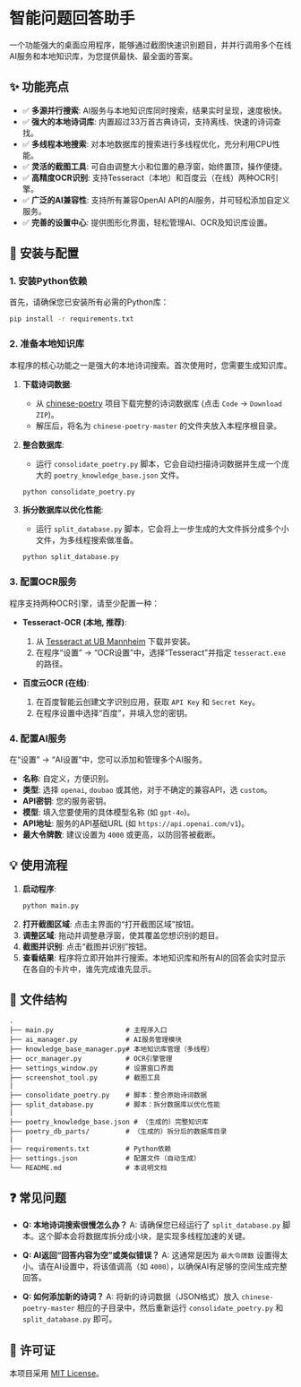 # 智能问题回答助手

一个功能强大的桌面应用程序，能够通过截图快速识别题目，并并行调用多个在线AI服务和本地知识库，为您提供最快、最全面的答案。

## ✨ 功能亮点

-   ✅ **多源并行搜索**: AI服务与本地知识库同时搜索，结果实时呈现，速度极快。
-   ✅ **强大的本地诗词库**: 内置超过33万首古典诗词，支持离线、快速的诗词查找。
-   ✅ **多线程本地搜索**: 对本地数据库的搜索进行多线程优化，充分利用CPU性能。
-   ✅ **灵活的截图工具**: 可自由调整大小和位置的悬浮窗，始终置顶，操作便捷。
-   ✅ **高精度OCR识别**: 支持Tesseract（本地）和百度云（在线）两种OCR引擎。
-   ✅ **广泛的AI兼容性**: 支持所有兼容OpenAI API的AI服务，并可轻松添加自定义服务。
-   ✅ **完善的设置中心**: 提供图形化界面，轻松管理AI、OCR及知识库设置。

## 🚀 安装与配置

### 1. 安装Python依赖

首先，请确保您已安装所有必需的Python库：

```bash
pip install -r requirements.txt
```

### 2. 准备本地知识库

本程序的核心功能之一是强大的本地诗词搜索。首次使用时，您需要生成知识库。

1.  **下载诗词数据**:
    *   从 [chinese-poetry](https://github.com/chinese-poetry/chinese-poetry) 项目下载完整的诗词数据库 (点击 `Code` -> `Download ZIP`)。
    *   解压后，将名为 `chinese-poetry-master` 的文件夹放入本程序根目录。

2.  **整合数据库**:
    *   运行 `consolidate_poetry.py` 脚本，它会自动扫描诗词数据并生成一个庞大的 `poetry_knowledge_base.json` 文件。
    ```bash
    python consolidate_poetry.py
    ```

3.  **拆分数据库以优化性能**:
    *   运行 `split_database.py` 脚本，它会将上一步生成的大文件拆分成多个小文件，为多线程搜索做准备。
    ```bash
    python split_database.py
    ```

### 3. 配置OCR服务

程序支持两种OCR引擎，请至少配置一种：

-   **Tesseract-OCR (本地, 推荐)**:
    1.  从 [Tesseract at UB Mannheim](https://github.com/UB-Mannheim/tesseract/wiki) 下载并安装。
    2.  在程序“设置” -> “OCR设置”中，选择“Tesseract”并指定 `tesseract.exe` 的路径。

-   **百度云OCR (在线)**:
    1.  在百度智能云创建文字识别应用，获取 `API Key` 和 `Secret Key`。
    2.  在程序设置中选择“百度”，并填入您的密钥。

### 4. 配置AI服务

在“设置” -> “AI设置”中，您可以添加和管理多个AI服务。

-   **名称**: 自定义，方便识别。
-   **类型**: 选择 `openai`, `doubao` 或其他，对于不确定的兼容API，选 `custom`。
-   **API密钥**: 您的服务密钥。
-   **模型**: 填入您要使用的具体模型名称 (如 `gpt-4o`)。
-   **API地址**: 服务的API基础URL (如 `https://api.openai.com/v1`)。
-   **最大令牌数**: 建议设置为 `4000` 或更高，以防回答被截断。

## 💡 使用流程

1.  **启动程序**:
    ```bash
    python main.py
    ```
2.  **打开截图区域**: 点击主界面的“打开截图区域”按钮。
3.  **调整区域**: 拖动并调整悬浮窗，使其覆盖您想识别的题目。
4.  **截图并识别**: 点击“截图并识别”按钮。
5.  **查看结果**: 程序将立即开始并行搜索。本地知识库和所有AI的回答会实时显示在各自的卡片中，谁先完成谁先显示。

## 📁 文件结构

```
.
├── main.py                  # 主程序入口
├── ai_manager.py            # AI服务管理模块
├── knowledge_base_manager.py# 本地知识库管理（多线程）
├── ocr_manager.py           # OCR引擎管理
├── settings_window.py       # 设置窗口界面
├── screenshot_tool.py       # 截图工具
|
├── consolidate_poetry.py    # 脚本：整合原始诗词数据
├── split_database.py        # 脚本：拆分数据库以优化性能
|
├── poetry_knowledge_base.json # （生成的）完整知识库
├── poetry_db_parts/         # （生成的）拆分后的数据库目录
|
├── requirements.txt         # Python依赖
├── settings.json            # 配置文件（自动生成）
└── README.md                # 本说明文档
```

## ❓ 常见问题

-   **Q: 本地诗词搜索很慢怎么办？**
    A: 请确保您已经运行了 `split_database.py` 脚本。这个脚本会将数据库拆分成小块，是实现多线程加速的关键。

-   **Q: AI返回“回答内容为空”或类似错误？**
    A: 这通常是因为 `最大令牌数` 设置得太小。请在AI设置中，将该值调高（如 `4000`），以确保AI有足够的空间生成完整回答。

-   **Q: 如何添加新的诗词？**
    A: 将新的诗词数据（JSON格式）放入 `chinese-poetry-master` 相应的子目录中，然后重新运行 `consolidate_poetry.py` 和 `split_database.py` 即可。

## 📜 许可证

本项目采用 [MIT License](LICENSE)。
